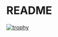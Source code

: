 # README
[![trophy](https://github-profile-trophy.vercel.app/?username=ryo-ma)](https://github.com/ryo-ma/github-profile-trophy)
